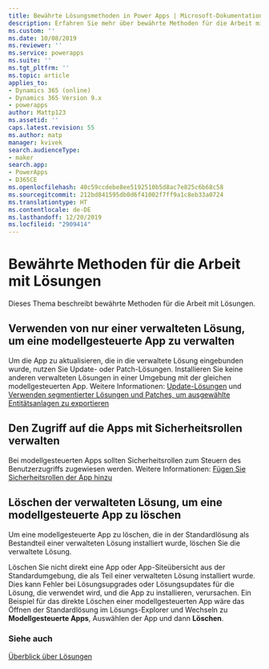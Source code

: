 ```yaml
---
title: Bewährte Lösungsmethoden in Power Apps | Microsoft-Dokumentation
description: Erfahren Sie mehr über bewährte Methoden für die Arbeit mit Lösungen
ms.custom: ''
ms.date: 10/08/2019
ms.reviewer: ''
ms.service: powerapps
ms.suite: ''
ms.tgt_pltfrm: ''
ms.topic: article
applies_to:
- Dynamics 365 (online)
- Dynamics 365 Version 9.x
- powerapps
author: Mattp123
ms.assetid: ''
caps.latest.revision: 55
ms.author: matp
manager: kvivek
search.audienceType:
- maker
search.app:
- PowerApps
- D365CE
ms.openlocfilehash: 40c59ccdebe8ee5192510b5d8ac7e825c6b68c58
ms.sourcegitcommit: 212bd841595db0d6f41002f7ff9a1c8eb33a0724
ms.translationtype: HT
ms.contentlocale: de-DE
ms.lasthandoff: 12/20/2019
ms.locfileid: "2909414"
---
```

# <a name="best-practices-when-working-with-solutions"></a>Bewährte Methoden für die Arbeit mit Lösungen 
Dieses Thema beschreibt bewährte Methoden für die Arbeit mit Lösungen. 


## <a name="use-a-single-managed-solution-to-manage-a-model-driven-app"></a>Verwenden von nur einer verwalteten Lösung, um eine modellgesteuerte App zu verwalten 
Um die App zu aktualisieren, die in die verwaltete Lösung eingebunden wurde, nutzen Sie Update- oder Patch-Lösungen. Installieren Sie keine anderen verwalteten Lösungen in einer Umgebung mit der gleichen modellgesteuerten App. Weitere Informationen: [Update-Lösungen](update-solutions.md) und [Verwenden segmentierter Lösungen und Patches, um ausgewählte Entitätsanlagen zu exportieren](use-segmented-solutions-patches-simplify-updates.md) 


## <a name="use-security-roles-to-manage-app-access"></a>Den Zugriff auf die Apps mit Sicherheitsrollen verwalten
Bei modellgesteuerten Apps sollten Sicherheitsrollen zum Steuern des Benutzerzugriffs zugewiesen werden. Weitere Informationen: [Fügen Sie Sicherheitsrollen der App hinzu](../model-driven-apps/share-model-driven-app.md#add-security-roles-to-the-app) 

## <a name="delete-the-managed-solution-to-delete-a-model-driven-app"></a>Löschen der verwalteten Lösung, um eine modellgesteuerte App zu löschen 
Um eine modellgesteuerte App zu löschen, die in der Standardlösung als Bestandteil einer verwalteten Lösung installiert wurde, löschen Sie die verwaltete Lösung. 

Löschen Sie nicht direkt eine App oder App-Siteübersicht aus der Standardumgebung, die als Teil einer verwalteten Lösung installiert wurde. Dies kann Fehler bei Lösungsupgrades oder Lösungsupdates für die Lösung, die verwendet wird, und die App zu installieren, verursachen. Ein Beispiel für das direkte Löschen einer modellgesteuerten App wäre das Öffnen der Standardlösung im Lösungs-Explorer und Wechseln zu **Modellgesteuerte Apps**, Auswählen der App und dann **Löschen**.

### <a name="see-also"></a>Siehe auch
[Überblick über Lösungen](solutions-overview.md)
